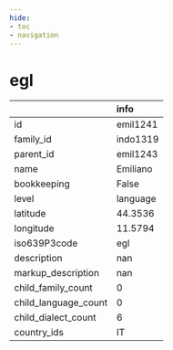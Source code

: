 ```yaml
---
hide:
- toc
- navigation
---
```

# egl
|                      | info     |
|:---------------------|:---------|
| id                   | emil1241 |
| family_id            | indo1319 |
| parent_id            | emil1243 |
| name                 | Emiliano |
| bookkeeping          | False    |
| level                | language |
| latitude             | 44.3536  |
| longitude            | 11.5794  |
| iso639P3code         | egl      |
| description          | nan      |
| markup_description   | nan      |
| child_family_count   | 0        |
| child_language_count | 0        |
| child_dialect_count  | 6        |
| country_ids          | IT       |